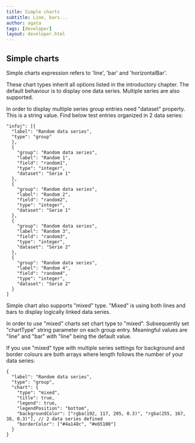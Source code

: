 ```yaml
---
title: Simple charts
subtitle: Line, bars...
author: agata
tags: [developer]
layout: developer.html
---
```



## Simple charts

Simple charts expression refers to 'line', 'bar' and 'horizontalBar'. 

These chart types inherit all options listed in the introductory chapter. The default behaviour is to display one data series. Multiple series are also supported.

In order to display multiple series group entries need "dataset" property. This is a string value.
Find below test entries organized in 2 data series:

```text
"infoj": [{
  "label": "Random data series",
  "type": "group"
  },
  {
    "group": "Random data series",
    "label": "Random 1",
    "field": "random1",
    "type": "integer",
    "dataset": "Serie 1"
  },
  {
    "group": "Random data series",
    "label": "Random 2",
    "field": "random2",
    "type": "integer",
    "dataset": "Serie 1"
  },
  {
    "group": "Random data series",
    "label": "Random 3",
    "field": "random3",
    "type": "integer",
    "dataset": "Serie 2"
  },
  {
    "group": "Random data series",
    "label": "Random 4",
    "field": "random4",
    "type": "integer",
    "dataset": "Serie 2"
  }
]
```

Simple chart also supports "mixed" type. "Mixed" is using both lines and bars to display logically linked data series.

In order to use "mixed" charts set chart type to "mixed". Subsequently set "chartType" string parameter on each group entry. Meaningful values are "line" and "bar" with "line" being the default value.

If you use "mixed" type with multiple series settings for background and border colours are both arrays where length follows the number of your data series:

```text
{
  "label": "Random data series",
  "type": "group",
  "chart": {
    "type": "mixed",
    "title": true,
    "legend": true,
    "legendPosition": "bottom",
    "backgroundColor": ["rgba(192, 117, 205, 0.3)", "rgba(255, 167, 38, 0.3)"], // 2 data series defined
    "borderColor": ["#4a148c", "#e65100"]
  }
}
```